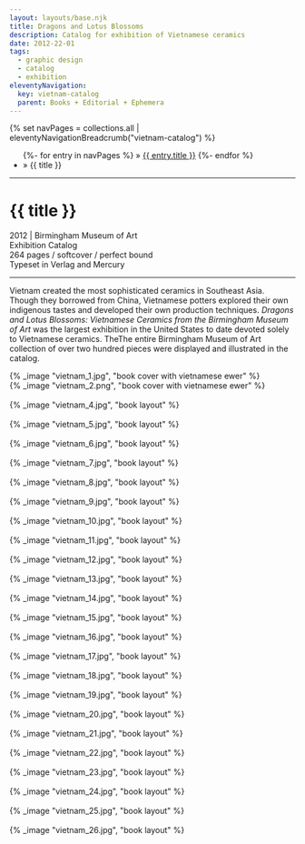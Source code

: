 ```yaml
---
layout: layouts/base.njk
title: Dragons and Lotus Blossoms
description: Catalog for exhibition of Vietnamese ceramics
date: 2012-22-01
tags:
  - graphic design
  - catalog
  - exhibition
eleventyNavigation:
  key: vietnam-catalog
  parent: Books + Editorial + Ephemera
---
```


<div class="container">
  <div class="row">
    <div class="col">
  		{% set navPages = collections.all | eleventyNavigationBreadcrumb("vietnam-catalog") %}
	  	<ul class="post-breadcrumb">
		      {%- for entry in navPages %}
			  <li{% if entry.url == page.url %} class="active-breadcrumb"{% endif %}> » <a href="{{ entry.url }}">{{ entry.title }}</a></li>
  			  {%- endfor %}
	    	<li><active-breadcrumb>» {{ title }}</active-breadcrumb></li>
			</ul>
    </div>
  </div>
  <hr>
  <div class="row"></div>
	<div class="row">
		<div class="col">
			<h1>{{ title }}</h1>
			<figcaption>2012 | Birmingham Museum of Art</figcaption>
            <figcaption>Exhibition Catalog</br>264 pages / softcover / perfect bound</br>Typeset in Verlag and Mercury</figcaption>
			<hr>
            <P>Vietnam created the most sophisticated ceramics in Southeast Asia. Though they borrowed from China, Vietnamese potters explored their own indigenous tastes and developed their own production techniques. <em>Dragons and Lotus Blossoms: Vietnamese Ceramics from the Birmingham Museum of Art</em> was the largest exhibition in the United States to date devoted solely to Vietnamese ceramics. TheThe entire Birmingham Museum of Art collection of over two hundred pieces were displayed and illustrated in the catalog.</P>
		</div>
        <div class="col-12 col-12-md col-1-lg"></div>
		<div class="col">
			{% _image "vietnam_1.jpg", "book cover with vietnamese ewer" %}
		</div>
	</div>
	<div class="row">
		<div class="col">
            {% _image "vietnam_2.png", "book cover with vietnamese ewer" %}
        </br></br>
            {% _image "vietnam_4.jpg", "book layout" %}
        </br></br>
            {% _image "vietnam_5.jpg", "book layout" %}
        </br></br>
            {% _image "vietnam_6.jpg", "book layout" %}
        </br></br>
            {% _image "vietnam_7.jpg", "book layout" %}
        </br></br>
            {% _image "vietnam_8.jpg", "book layout" %}
        </br></br>
            {% _image "vietnam_9.jpg", "book layout" %}
        </br></br>
            {% _image "vietnam_10.jpg", "book layout" %}
        </br></br>
            {% _image "vietnam_11.jpg", "book layout" %}
        </br></br>
            {% _image "vietnam_12.jpg", "book layout" %}
        </br></br>
            {% _image "vietnam_13.jpg", "book layout" %}
        </br></br>
            {% _image "vietnam_14.jpg", "book layout" %}
        </br></br>
            {% _image "vietnam_15.jpg", "book layout" %}
        </br></br>
            {% _image "vietnam_16.jpg", "book layout" %}
        </br></br>
            {% _image "vietnam_17.jpg", "book layout" %}
        </br></br>
            {% _image "vietnam_18.jpg", "book layout" %}
        </br></br>
            {% _image "vietnam_19.jpg", "book layout" %}
        </br></br>
            {% _image "vietnam_20.jpg", "book layout" %}
        </br></br>
            {% _image "vietnam_21.jpg", "book layout" %}
        </br></br>
            {% _image "vietnam_22.jpg", "book layout" %}
        </br></br>
            {% _image "vietnam_23.jpg", "book layout" %}
        </br></br>
            {% _image "vietnam_24.jpg", "book layout" %}
        </br></br>
            {% _image "vietnam_25.jpg", "book layout" %}
        </br></br>
            {% _image "vietnam_26.jpg", "book layout" %}
        </div>
  	</div>
</div>